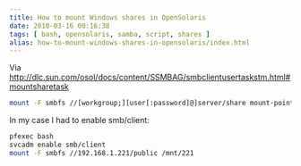 ```yaml
---
title: How to mount Windows shares in OpenSolaris
date: 2010-03-16 00:16:38
tags: [ bash, opensolaris, samba, script, shares ]
alias: how-to-mount-windows-shares-in-opensolaris/index.html
---
```


Via http://dlc.sun.com/osol/docs/content/SSMBAG/smbclientusertaskstm.html#mountsharetask

```sh
mount -F smbfs //[workgroup;][user[:password]@]server/share mount-point
```

In my case I had to enable smb/client:

```sh
pfexec bash
svcadm enable smb/client
mount -F smbfs //192.168.1.221/public /mnt/221
```
